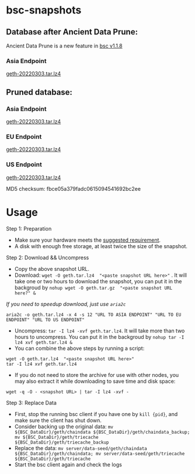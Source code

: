 
# bsc-snapshots

## Database after Ancient Data Prune:

Ancient Data Prune is a new feature in [bsc v1.1.8](https://github.com/binance-chain/bsc/releases/tag/v1.1.8)

### Asia Endpoint


[geth-20220303.tar.lz4
](https://tf-dex-prod-public-snapshot-site1.s3-accelerate.amazonaws.com/geth-20220303-prune-ancient.tar.lz4?AWSAccessKeyId=AKIAYINE6SBQPUZDDRRO&Signature=7lIq%2FeKz4NmS%2BClCUb7zMYBAaDw%3D&Expires=1648969942
)


## Pruned database:


### Asia Endpoint


[geth-20220303.tar.lz4
](https://tf-dex-prod-public-snapshot-site1.s3-accelerate.amazonaws.com/geth-20220303.tar.lz4?AWSAccessKeyId=AKIAYINE6SBQPUZDDRRO&Signature=xFbOYQKUUGzdXu4YJONOOG9yERw%3D&Expires=1648969941
)

### EU Endpoint


[geth-20220303.tar.lz4
](https://tf-dex-prod-public-snapshot.s3-accelerate.amazonaws.com/geth-20220303.tar.lz4?AWSAccessKeyId=AKIAYINE6SBQPUZDDRRO&Signature=bfWXtbE5VhQhFt1HUA2Wiao%2BtCc%3D&Expires=1648969941
)


### US Endpoint


[geth-20220303.tar.lz4
](https://tf-dex-prod-public-snapshot-site3.s3-accelerate.amazonaws.com/geth-20220303.tar.lz4?AWSAccessKeyId=AKIAYINE6SBQPUZDDRRO&Signature=p%2BoaJQSO54PBTb5Qt7r25L4xx6M%3D&Expires=1648969942
)

MD5 checksum: fbce05a379fadc0615094541692bc2ee



# Usage 

Step 1: Preparation
- Make sure your hardware meets the [suggested requirement](https://docs.binance.org/smart-chain/developer/fullnode.html).
- A disk with enough free storage, at least twice the size of the snapshot.

Step 2: Download && Uncompress
- Copy the above snapshot URL.
- Download:  `wget -O geth.tar.lz4  "<paste snapshot URL here>"` . It will take one or two hours to download the snapshot, you can put it in the backgroud by `nohup wget -O geth.tar.gz  "<paste snapshot URL here?" &`


*If you need to speedup download, just use `aria2c`*
```
aria2c -o geth.tar.lz4 -x 4 -s 12 "URL TO ASIA ENDPOINT" "URL TO EU ENDPOINT" "URL TO US ENDPOINT"
```


- Uncompress: `tar -I lz4 -xvf geth.tar.lz4`. It will take more than two hours to uncompress. You can put it in the backgroud by `nohup tar -I lz4 xvf geth.tar.lz4 &`
- You can combine the above steps by running a script:
```
wget -O geth.tar.lz4  "<paste snapshot URL here>"
tar -I lz4 xvf geth.tar.lz4
```


- If you do not need to store the archive for use with other nodes, you may also extract it while downloading to save time and disk space:
```
wget -q -O - <snapshot URL> | tar -I lz4 -xvf -
```


Step 3: Replace Data
- First, stop the running bsc client if you have one by `kill {pid}`, and make sure the client has shut down.
- Consider backing up the original data: `mv ${BSC_DataDir}/geth/chaindata ${BSC_DataDir}/geth/chaindata_backup; mv ${BSC_DataDir}/geth/triecache ${BSC_DataDir}/geth/triecache_backup`
- Replace the data: `mv server/data-seed/geth/chaindata ${BSC_DataDir}/geth/chaindata; mv server/data-seed/geth/triecache ${BSC_DataDir}/geth/triecache`
- Start the bsc client again and check the logs

